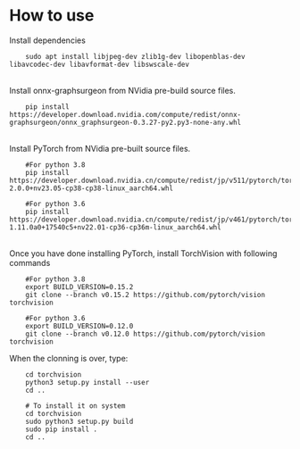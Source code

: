 # How to use

Install dependencies
```
    sudo apt install libjpeg-dev zlib1g-dev libopenblas-dev libavcodec-dev libavformat-dev libswscale-dev
```

<br>Install onnx-graphsurgeon from NVidia pre-build source files.

```
    pip install https://developer.download.nvidia.com/compute/redist/onnx-graphsurgeon/onnx_graphsurgeon-0.3.27-py2.py3-none-any.whl
```

<br>Install PyTorch from NVidia pre-built source files.

``` 
    #For python 3.8 
    pip install https://developer.download.nvidia.cn/compute/redist/jp/v511/pytorch/torch-2.0.0+nv23.05-cp38-cp38-linux_aarch64.whl

    #For python 3.6 
    pip install https://developer.download.nvidia.cn/compute/redist/jp/v461/pytorch/torch-1.11.0a0+17540c5+nv22.01-cp36-cp36m-linux_aarch64.whl
```

<br>Once you have done installing PyTorch, install TorchVision with following commands

```
    #For python 3.8 
    export BUILD_VERSION=0.15.2
    git clone --branch v0.15.2 https://github.com/pytorch/vision torchvision   

    #For python 3.6
    export BUILD_VERSION=0.12.0
    git clone --branch v0.12.0 https://github.com/pytorch/vision torchvision 
```

When the clonning is over, type:

```
    cd torchvision
    python3 setup.py install --user
    cd ..

    # To install it on system
    cd torchvision
    sudo python3 setup.py build
    sudo pip install .
    cd ..
```